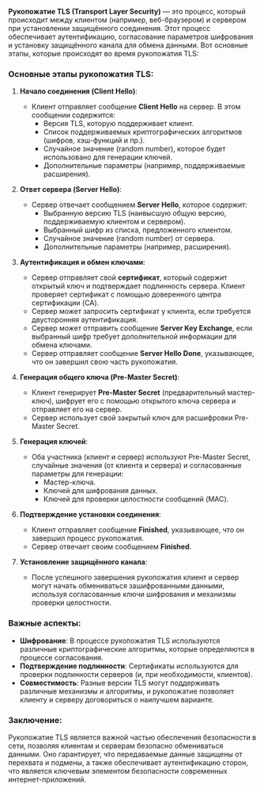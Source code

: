 **Рукопожатие TLS (Transport Layer Security)** — это процесс, который происходит между клиентом (например, веб-браузером) и сервером при установлении защищённого соединения. Этот процесс обеспечивает аутентификацию, согласование параметров шифрования и установку защищённого канала для обмена данными. Вот основные этапы, которые происходят во время рукопожатия TLS:

### Основные этапы рукопожатия TLS:

1. **Начало соединения (Client Hello)**:
   - Клиент отправляет сообщение **Client Hello** на сервер. В этом сообщении содержится:
     - Версия TLS, которую поддерживает клиент.
     - Список поддерживаемых криптографических алгоритмов (шифров, хэш-функций и пр.).
     - Случайное значение (random number), которое будет использовано для генерации ключей.
     - Дополнительные параметры (например, поддерживаемые расширения).

2. **Ответ сервера (Server Hello)**:
   - Сервер отвечает сообщением **Server Hello**, которое содержит:
     - Выбранную версию TLS (наивысшую общую версию, поддерживаемую клиентом и сервером).
     - Выбранный шифр из списка, предложенного клиентом.
     - Случайное значение (random number) от сервера.
     - Дополнительные параметры (например, расширения).

3. **Аутентификация и обмен ключами**:
   - Сервер отправляет свой **сертификат**, который содержит открытый ключ и подтверждает подлинность сервера. Клиент проверяет сертификат с помощью доверенного центра сертификации (CA).
   - Сервер может запросить сертификат у клиента, если требуется двусторонняя аутентификация.
   - Сервер может отправить сообщение **Server Key Exchange**, если выбранный шифр требует дополнительной информации для обмена ключами.
   - Сервер отправляет сообщение **Server Hello Done**, указывающее, что он завершил свою часть рукопожатия.

4. **Генерация общего ключа (Pre-Master Secret)**:
   - Клиент генерирует **Pre-Master Secret** (предварительный мастер-ключ), шифрует его с помощью открытого ключа сервера и отправляет его на сервер.
   - Сервер использует свой закрытый ключ для расшифровки Pre-Master Secret.

5. **Генерация ключей**:
   - Оба участника (клиент и сервер) используют Pre-Master Secret, случайные значения (от клиента и сервера) и согласованные параметры для генерации:
     - Мастер-ключа.
     - Ключей для шифрования данных.
     - Ключей для проверки целостности сообщений (MAC).

6. **Подтверждение установки соединения**:
   - Клиент отправляет сообщение **Finished**, указывающее, что он завершил процесс рукопожатия.
   - Сервер отвечает своим сообщением **Finished**.

7. **Установление защищённого канала**:
   - После успешного завершения рукопожатия клиент и сервер могут начать обмениваться зашифрованными данными, используя согласованные ключи шифрования и механизмы проверки целостности.

### Важные аспекты:
- **Шифрование**: В процессе рукопожатия TLS используются различные криптографические алгоритмы, которые определяются в процессе согласования.
- **Подтверждение подлинности**: Сертификаты используются для проверки подлинности серверов (и, при необходимости, клиентов).
- **Совместимость**: Разные версии TLS могут поддерживать различные механизмы и алгоритмы, и рукопожатие позволяет клиенту и серверу договориться о наилучшем варианте.

### Заключение:
Рукопожатие TLS является важной частью обеспечения безопасности в сети, позволяя клиентам и серверам безопасно обмениваться данными. Оно гарантирует, что передаваемые данные защищены от перехвата и подмены, а также обеспечивает аутентификацию сторон, что является ключевым элементом безопасности современных интернет-приложений.